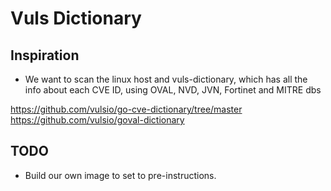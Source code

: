 # Vuls Dictionary

##

## Inspiration

* We want to scan the linux host and vuls-dictionary, which has all the info about each CVE ID, using OVAL, NVD, JVN, Fortinet and MITRE dbs

https://github.com/vulsio/go-cve-dictionary/tree/master
https://github.com/vulsio/goval-dictionary

## TODO

* Build our own image to set to pre-instructions.
